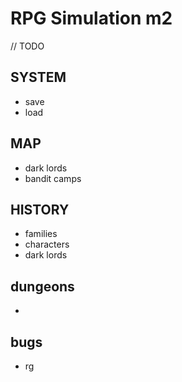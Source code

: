 # RPG Simulation m2

// TODO

## SYSTEM
- save
- load

## MAP
- dark lords
- bandit camps

## HISTORY
- families
- characters
- dark lords

## dungeons
- 

## bugs
- rg
